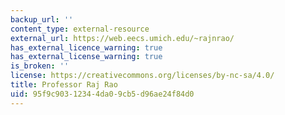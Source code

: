 ```yaml
---
backup_url: ''
content_type: external-resource
external_url: https://web.eecs.umich.edu/~rajnrao/
has_external_licence_warning: true
has_external_license_warning: true
is_broken: ''
license: https://creativecommons.org/licenses/by-nc-sa/4.0/
title: Professor Raj Rao
uid: 95f9c903-1234-4da0-9cb5-d96ae24f84d0
---
```

